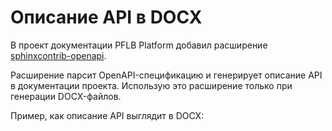 # Описание API в DOCX

В проект документации PFLB Platform добавил расширение [sphinxcontrib-openapi](https://pypi.org/project/sphinxcontrib-openapi/).

Расширение парсит OpenAPI-спецификацию и генерирует описание API в документации проекта. Использую это расширение только при генерации DOCX-файлов.

Пример, как описание API выглядит в DOCX:

<!-- ![](_images/image.png) -->
